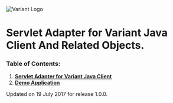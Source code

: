 ![Variant Logo](https://drive.google.com/open?id=0ByuN0K9dNE9fcUQzalZtcktWcE0)

# Servlet Adapter for Variant Java Client And Related Objects.

### Table of Contents:
1. [__Servlet Adapter for Variant Java Client__](servlet-adapter/readme.md)
1. [__Demo Application__](servlet-adapter-demo/readme.md)

Updated on 19 July 2017 for release 1.0.0.
